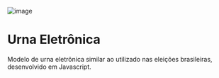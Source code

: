 ![image](https://user-images.githubusercontent.com/80171172/141305026-d6d4f499-d643-4c9f-ac08-29ac50f83c2c.png)


# Urna Eletrônica

Modelo de urna eletrônica similar ao utilizado nas eleições brasileiras, desenvolvido em Javascript.

